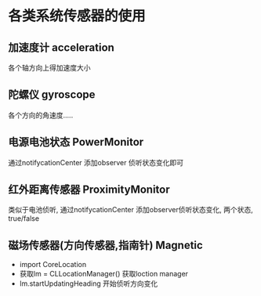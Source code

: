 # 各类系统传感器的使用

加速度计 acceleration
---

各个轴方向上得加速度大小



陀螺仪 gyroscope
---

各个方向的角速度..... 


电源电池状态 PowerMonitor
---

通过notifycationCenter 添加observer 侦听状态变化即可



红外距离传感器 ProximityMonitor
---

类似于电池侦听, 通过notifycationCenter 添加observer侦听状态变化, 两个状态, true/false




磁场传感器(方向传感器,指南针) Magnetic
---

- import CoreLocation
- 获取lm = CLLocationManager() 获取loction manager
- lm.startUpdatingHeading 开始侦听方向变化